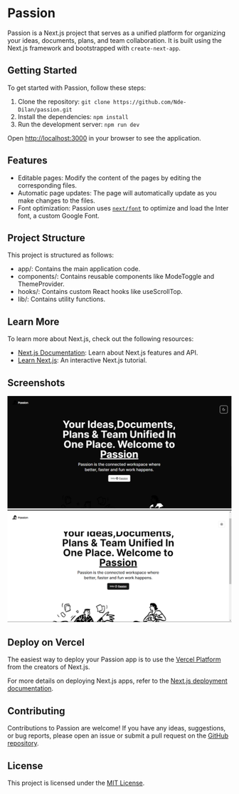 # Passion

Passion is a Next.js project that serves as a unified platform for organizing your ideas, documents, plans, and team collaboration. It is built using the Next.js framework and bootstrapped with `create-next-app`.

## Getting Started

To get started with Passion, follow these steps:

1. Clone the repository: `git clone https://github.com/Nde-Dilan/passion.git`
2. Install the dependencies: `npm install`
3. Run the development server: `npm run dev`

Open [http://localhost:3000](http://localhost:3000) in your browser to see the application.

## Features

- Editable pages: Modify the content of the pages by editing the corresponding files.
- Automatic page updates: The page will automatically update as you make changes to the files.
- Font optimization: Passion uses [`next/font`](https://nextjs.org/docs/basic-features/font-optimization) to optimize and load the Inter font, a custom Google Font.


## Project Structure
This project is structured as follows:

* app/: Contains the main application code.
* components/: Contains reusable components like ModeToggle and ThemeProvider.
* hooks/: Contains custom React hooks like useScrollTop.
* lib/: Contains utility functions.

## Learn More

To learn more about Next.js, check out the following resources:

- [Next.js Documentation](https://nextjs.org/docs): Learn about Next.js features and API.
- [Learn Next.js](https://nextjs.org/learn): An interactive Next.js tutorial.

## Screenshots

![Screenshot 1](./captures/dark_home.png)
![Screenshot 2](./captures/light_home.png)

## Deploy on Vercel

The easiest way to deploy your Passion app is to use the [Vercel Platform](https://vercel.com/new?utm_medium=default-template&filter=next.js&utm_source=create-next-app&utm_campaign=create-next-app-readme) from the creators of Next.js.

For more details on deploying Next.js apps, refer to the [Next.js deployment documentation](https://nextjs.org/docs/deployment).

## Contributing

Contributions to Passion are welcome! If you have any ideas, suggestions, or bug reports, please open an issue or submit a pull request on the [GitHub repository](https://github.com/Nde-Dilan/passion).

## License

This project is licensed under the [MIT License](https://fr.wikipedia.org/wiki/Licence_MIT).
